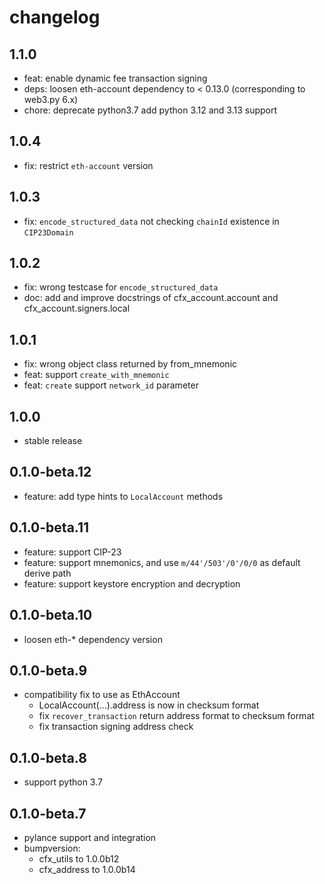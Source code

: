 # changelog

## 1.1.0

* feat: enable dynamic fee transaction signing
* deps: loosen eth-account dependency to < 0.13.0 (corresponding to web3.py 6.x)
* chore: deprecate python3.7 add python 3.12 and 3.13 support

## 1.0.4

* fix: restrict `eth-account` version

## 1.0.3

* fix: `encode_structured_data` not checking `chainId` existence in `CIP23Domain`

## 1.0.2

* fix: wrong testcase for `encode_structured_data`
* doc: add and improve docstrings of cfx_account.account and cfx_account.signers.local

## 1.0.1

* fix: wrong object class returned by from_mnemonic
* feat: support `create_with_mnemonic`
* feat: `create` support `network_id` parameter

## 1.0.0

* stable release

## 0.1.0-beta.12

* feature: add type hints to `LocalAccount` methods

## 0.1.0-beta.11

* feature: support CIP-23
* feature: support mnemonics, and use `m/44'/503'/0'/0/0` as default derive path
* feature: support keystore encryption and decryption

## 0.1.0-beta.10

* loosen eth-* dependency version

## 0.1.0-beta.9

* compatibility fix to use as EthAccount
  * LocalAccount(...).address is now in checksum format
  * fix `recover_transaction` return address format to checksum format 
  * fix transaction signing address check

## 0.1.0-beta.8

* support python 3.7

## 0.1.0-beta.7

* pylance support and integration
* bumpversion:
  * cfx_utils to 1.0.0b12
  * cfx_address to 1.0.0b14
